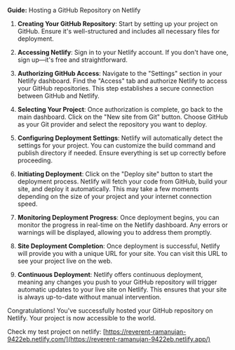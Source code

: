 **Guide:** Hosting a GitHub Repository on Netlify

1. **Creating Your GitHub Repository**: Start by setting up your project on GitHub. Ensure it's well-structured and includes all necessary files for deployment.

2. **Accessing Netlify**: Sign in to your Netlify account. If you don't have one, sign up—it's free and straightforward.

3. **Authorizing GitHub Access**: Navigate to the "Settings" section in your Netlify dashboard. Find the "Access" tab and authorize Netlify to access your GitHub repositories. This step establishes a secure connection between GitHub and Netlify.

4. **Selecting Your Project**: Once authorization is complete, go back to the main dashboard. Click on the "New site from Git" button. Choose GitHub as your Git provider and select the repository you want to deploy.

5. **Configuring Deployment Settings**: Netlify will automatically detect the settings for your project. You can customize the build command and publish directory if needed. Ensure everything is set up correctly before proceeding.

6. **Initiating Deployment**: Click on the "Deploy site" button to start the deployment process. Netlify will fetch your code from GitHub, build your site, and deploy it automatically. This may take a few moments depending on the size of your project and your internet connection speed.

7. **Monitoring Deployment Progress**: Once deployment begins, you can monitor the progress in real-time on the Netlify dashboard. Any errors or warnings will be displayed, allowing you to address them promptly.

8. **Site Deployment Completion**: Once deployment is successful, Netlify will provide you with a unique URL for your site. You can visit this URL to see your project live on the web.

9. **Continuous Deployment**: Netlify offers continuous deployment, meaning any changes you push to your GitHub repository will trigger automatic updates to your live site on Netlify. This ensures that your site is always up-to-date without manual intervention.

Congratulations! You've successfully hosted your GitHub repository on Netlify. Your project is now accessible to the world.

Check my test project on netlify: [https://reverent-ramanujan-9422eb.netlify.com/](https://reverent-ramanujan-9422eb.netlify.app/)
